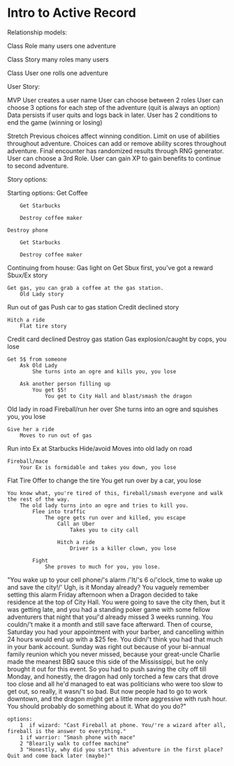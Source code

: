 # Intro to Active Record
Relationship models:

Class Role many users one adventure

Class Story many roles many users

Class User one rolls one adventure


User Story:

MVP
User creates a user name
User can choose between 2 roles
User can choose 3 options for each step of the adventure (quit is always an option)
Data persists if user quits and logs back in later. 
User has 2 conditions to end the game (winning or losing)

Stretch
Previous choices affect winning condition.
Limit on use of abilities throughout adventure. 
Choices can add or remove ability scores throughout adventure. 
Final encounter has randomized results through RNG generator.
User can choose a 3rd Role.
User can gain XP to gain benefits to continue to second adventure.


Story options:

Starting options:
	Get Coffee
	
		Get Starbucks
		
		Destroy coffee maker
	
	Destroy phone
	
		Get Starbucks
		
		Destroy coffee maker
	
	
Continuing from house:
Gas light on
	Get Sbux first, you've got a reward
		Sbux/Ex story
	
	Get gas, you can grab a coffee at the gas station.
		Old Lady story
	
Run out of gas
	Push car to gas station
		Credit declined story
	
	Hitch a ride
		Flat tire story



Credit card declined
	Destroy gas station
		Gas explosion/caught by cops, you lose
	
	Get 5$ from someone
		Ask Old Lady
			She turns into an ogre and kills you, you lose
		
		Ask another person filling up
			You get $5!
				You get to City Hall and blast/smash the dragon


Old lady in road
	Fireball/run her over 
		She turns into an ogre and squishes you, you lose
	
	Give her a ride
		Moves to run out of gas


Run into Ex at Starbucks
	Hide/avoid
		Moves into old lady on road
	
	Fireball/mace
		Your Ex is formidable and takes you down, you lose


Flat Tire
	Offer to change the tire
		You get run over by a car, you lose
		
	You know what, you're tired of this, fireball/smash everyone and walk the rest of the way. 
		The old lady turns into an ogre and tries to kill you.
			Flee into traffic
				The ogre gets run over and killed, you escape
					Call an Uber
						Takes you to city call
					
					Hitch a ride
						Driver is a killer clown, you lose

			Fight
				She proves to much for you, you lose.



"You wake up to your cell phone/'s alarm /'It/'s 6 o/'clock, time to wake up and save the city!/' Ugh, is it Monday already? You vaguely remember setting this alarm Friday afternoon when a Dragon decided to take residence at the top of City Hall. You were going to save the city then, but it was getting late, and you had a standing poker game with some fellow adventurers that night that you/'d already missed 3 weeks running. You couldn/’t make it a month and still save face afterward. Then of course, Saturday you had your appointment with your barber, and cancelling within 24 hours would end up with a $25 fee. You didn/'t think you had that much in your bank account. Sunday was right out because of your bi-annual family reunion which you never missed, because your great-uncle Charlie made the meanest BBQ sauce this side of the Mississippi, but he only brought it out for this event. So you had to push saving the city off till Monday, and honestly, the dragon had only torched a few cars that drove too close and all he'd managed to eat was politicians who were too slow to get out, so really, it wasn/'t so bad. But now people had to go to work downtown, and the dragon might get a little more aggressive with rush hour. You should probably do something about it. What do you do?"

	options: 
		1  if wizard: "Cast Fireball at phone. You/'re a wizard after all, fireball is the answer to everything."
		1 if warrior: "Smash phone with mace" 
		2 "Blearily walk to coffee machine" 
		3 "Honestly, why did you start this adventure in the first place? Quit and come back later (maybe)"


